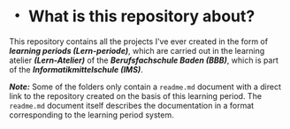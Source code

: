 # ・ What is this repository about?

This repository contains all the projects I've ever created in the form of ***learning periods (Lern-periode)***, which are carried out in the learning atelier ***(Lern-Atelier)*** of the ***Berufsfachschule Baden (BBB)***, which is part of the ***Informatikmittelschule (IMS)***.

***Note:*** Some of the folders only contain a `readme.md` document with a direct link to the repository created on the basis of this learning period. The `readme.md` document itself describes the documentation in a format corresponding to the learning period system.
